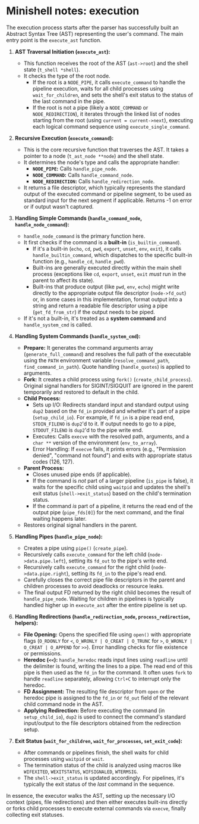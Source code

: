 # Minishell notes: execution

The execution process starts after the parser has successfully built an Abstract Syntax Tree (AST) representing the user's command. The main entry point is the `execute_ast` function.

1.  **AST Traversal Initiation (`execute_ast`):**
    * This function receives the root of the AST (`ast->root`) and the shell state (`t_shell *shell`).
    * It checks the type of the root node.
        * If the root is a `NODE_PIPE`, it calls `execute_command` to handle the pipeline execution, waits for all child processes using `wait_for_children`, and sets the shell's exit status to the status of the last command in the pipe.
        * If the root is not a pipe (likely a `NODE_COMMAND` or `NODE_REDIRECTION`), it iterates through the linked list of nodes starting from the root (using `current = current->next`), executing each logical command sequence using `execute_single_command`.

2.  **Recursive Execution (`execute_command`):**
    * This is the core recursive function that traverses the AST. It takes a pointer to a node (`t_ast_node **node`) and the shell state.
    * It determines the node's type and calls the appropriate handler:
        * **`NODE_PIPE`:** Calls `handle_pipe_node`.
        * **`NODE_COMMAND`:** Calls `handle_command_node`.
        * **`NODE_REDIRECTION`:** Calls `handle_redirection_node`.
    * It returns a file descriptor, which typically represents the standard output of the executed command or pipeline segment, to be used as standard input for the next segment if applicable. Returns -1 on error or if output wasn't captured.

3.  **Handling Simple Commands (`handle_command_node`, `handle_node_command`):**
    * `handle_node_command` is the primary function here.
    * It first checks if the command is a **built-in** (`is_builtin_command`).
        * If it's a built-in (`echo`, `cd`, `pwd`, `export`, `unset`, `env`, `exit`), it calls `handle_builtin_command`, which dispatches to the specific built-in function (e.g., `handle_cd`, `handle_pwd`).
        * Built-ins are generally executed directly within the main shell process (exceptions like `cd`, `export`, `unset`, `exit` *must* run in the parent to affect its state).
        * Built-ins that produce output (like `pwd`, `env`, `echo`) might write directly to the appropriate output file descriptor (`node->fd_out`) or, in some cases in this implementation, format output into a string and return a readable file descriptor using a pipe (`get_fd_from_str`) if the output needs to be piped.
    * If it's not a built-in, it's treated as a **system command** and `handle_system_cmd` is called.

4.  **Handling System Commands (`handle_system_cmd`):**
    * **Prepare:** It generates the command arguments array (`generate_full_command`) and resolves the full path of the executable using the `PATH` environment variable (`resolve_command_path`, `find_command_in_path`). Quote handling (`handle_quotes`) is applied to arguments.
    * **Fork:** It creates a child process using `fork()` (`create_child_process`). Original signal handlers for SIGINT/SIGQUIT are ignored in the parent temporarily and restored to default in the child.
    * **Child Process:**
        * Sets up I/O: Redirects standard input and standard output using `dup2` based on the `fd_in` provided and whether it's part of a pipe (`setup_child_io`). For example, if `fd_in` is a pipe read end, `STDIN_FILENO` is `dup2`'d to it. If output needs to go to a pipe, `STDOUT_FILENO` is `dup2`'d to the pipe write end.
        * Executes: Calls `execve` with the resolved path, arguments, and a `char **` version of the environment (`env_to_array`).
        * Error Handling: If `execve` fails, it prints errors (e.g., "Permission denied", "command not found") and exits with appropriate status codes (126, 127).
    * **Parent Process:**
        * Closes unused pipe ends (if applicable).
        * If the command is *not* part of a larger pipeline (`is_pipe` is false), it waits for the specific child using `waitpid` and updates the shell's exit status (`shell->exit_status`) based on the child's termination status.
        * If the command *is* part of a pipeline, it returns the read end of the output pipe (`pipe_fds[0]`) for the next command, and the final waiting happens later.
    * Restores original signal handlers in the parent.

5.  **Handling Pipes (`handle_pipe_node`):**
    * Creates a pipe using `pipe()` (`create_pipe`).
    * Recursively calls `execute_command` for the left child (`node->data.pipe.left`), setting its `fd_out` to the pipe's write end.
    * Recursively calls `execute_command` for the right child (`node->data.pipe.right`), setting its `fd_in` to the pipe's read end.
    * Carefully closes the correct pipe file descriptors in the parent and children processes to avoid deadlocks or resource leaks.
    * The final output FD returned by the right child becomes the result of `handle_pipe_node`. Waiting for children in pipelines is typically handled higher up in `execute_ast` after the entire pipeline is set up.

6.  **Handling Redirections (`handle_redirection_node`, `process_redirection`, helpers):**
    * **File Opening:** Opens the specified file using `open()` with appropriate flags (`O_RDONLY` for `<`, `O_WRONLY | O_CREAT | O_TRUNC` for `>`, `O_WRONLY | O_CREAT | O_APPEND` for `>>`). Error handling checks for file existence or permissions.
    * **Heredoc (`<<`):** `handle_heredoc` reads input lines using `readline` until the delimiter is found, writing the lines to a pipe. The read end of this pipe is then used as the `fd_in` for the command. It often uses `fork` to handle `readline` separately, allowing `Ctrl+C` to interrupt only the heredoc.
    * **FD Assignment:** The resulting file descriptor from `open` or the heredoc pipe is assigned to the `fd_in` or `fd_out` field of the relevant child command node in the AST.
    * **Applying Redirection:** Before executing the command (in `setup_child_io`), `dup2` is used to connect the command's standard input/output to the file descriptors obtained from the redirection setup.

7.  **Exit Status (`wait_for_children`, `wait_for_processes`, `set_exit_code`):**
    * After commands or pipelines finish, the shell waits for child processes using `waitpid` or `wait`.
    * The termination status of the child is analyzed using macros like `WIFEXITED`, `WEXITSTATUS`, `WIFSIGNALED`, `WTERMSIG`.
    * The `shell->exit_status` is updated accordingly. For pipelines, it's typically the exit status of the *last* command in the sequence.

In essence, the executor walks the AST, setting up the necessary I/O context (pipes, file redirections) and then either executes built-ins directly or forks child processes to execute external commands via `execve`, finally collecting exit statuses.